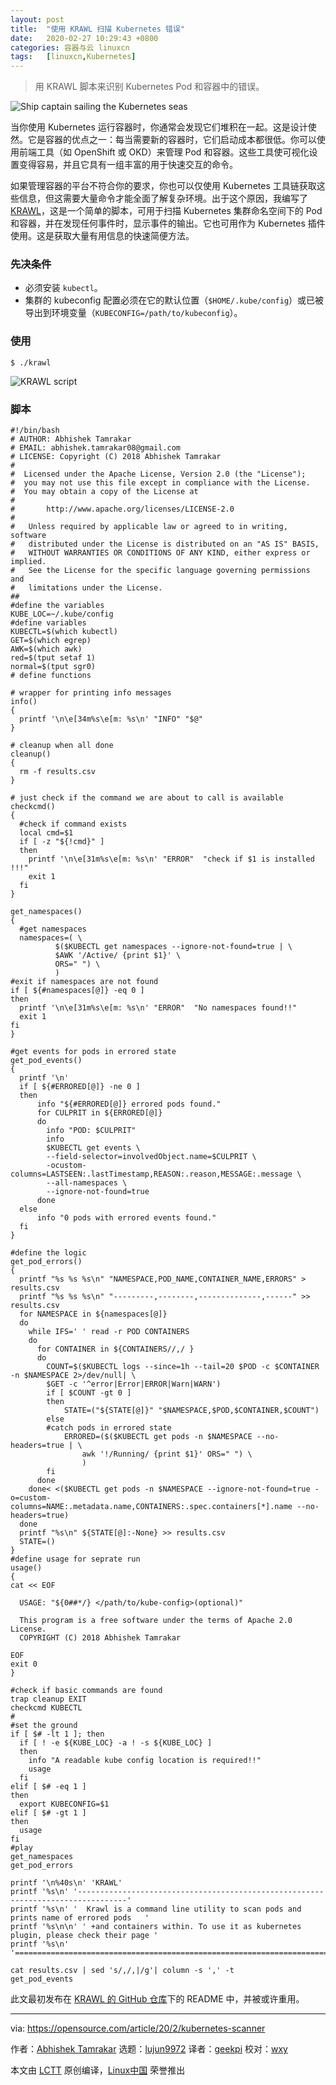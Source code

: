 ```yaml
---
layout: post
title:	"使用 KRAWL 扫描 Kubernetes 错误"
date:	2020-02-27 10:29:43 +0800 
categories:	容器与云 linuxcn 
tags:	[linuxcn,Kubernetes]
---
```




> 
> 用 KRAWL 脚本来识别 Kubernetes Pod 和容器中的错误。
> 
> 
> 


![Ship captain sailing the Kubernetes seas](/Asserts/Images//attachment/album/202002/27/102958u1dprgrx4hh992cr.png "Ship captain sailing the Kubernetes seas")


当你使用 Kubernetes 运行容器时，你通常会发现它们堆积在一起。这是设计使然。它是容器的优点之一：每当需要新的容器时，它们启动成本都很低。你可以使用前端工具（如 OpenShift 或 OKD）来管理 Pod 和容器。这些工具使可视化设置变得容易，并且它具有一组丰富的用于快速交互的命令。


如果管理容器的平台不符合你的要求，你也可以仅使用 Kubernetes 工具链获取这些信息，但这需要大量命令才能全面了解复杂环境。出于这个原因，我编写了 [KRAWL](https://github.com/abhiTamrakar/kube-plugins/tree/master/krawl)，这是一个简单的脚本，可用于扫描 Kubernetes 集群命名空间下的 Pod 和容器，并在发现任何事件时，显示事件的输出。它也可用作为 Kubernetes 插件使用。这是获取大量有用信息的快速简便方法。


### 先决条件


* 必须安装 `kubectl`。
* 集群的 kubeconfig 配置必须在它的默认位置（`$HOME/.kube/config`）或已被导出到环境变量（`KUBECONFIG=/path/to/kubeconfig`）。


### 使用



```
$ ./krawl
```

![KRAWL script](/Asserts/Images//attachment/album/202002/27/102959imepam5p3asfgggs.png "KRAWL script")


### 脚本



```
#!/bin/bash
# AUTHOR: Abhishek Tamrakar
# EMAIL: abhishek.tamrakar08@gmail.com
# LICENSE: Copyright (C) 2018 Abhishek Tamrakar
#
#  Licensed under the Apache License, Version 2.0 (the "License");
#  you may not use this file except in compliance with the License.
#  You may obtain a copy of the License at
#
#       http://www.apache.org/licenses/LICENSE-2.0
#
#   Unless required by applicable law or agreed to in writing, software
#   distributed under the License is distributed on an "AS IS" BASIS,
#   WITHOUT WARRANTIES OR CONDITIONS OF ANY KIND, either express or implied.
#   See the License for the specific language governing permissions and
#   limitations under the License.
##
#define the variables
KUBE_LOC=~/.kube/config
#define variables
KUBECTL=$(which kubectl)
GET=$(which egrep)
AWK=$(which awk)
red=$(tput setaf 1)
normal=$(tput sgr0)
# define functions

# wrapper for printing info messages
info()
{
  printf '\n\e[34m%s\e[m: %s\n' "INFO" "$@"
}

# cleanup when all done
cleanup()
{
  rm -f results.csv
}

# just check if the command we are about to call is available
checkcmd()
{
  #check if command exists
  local cmd=$1
  if [ -z "${!cmd}" ]
  then
    printf '\n\e[31m%s\e[m: %s\n' "ERROR"  "check if $1 is installed !!!"
    exit 1
  fi
}

get_namespaces()
{
  #get namespaces
  namespaces=( \
          $($KUBECTL get namespaces --ignore-not-found=true | \
          $AWK '/Active/ {print $1}' \
          ORS=" ") \
          )
#exit if namespaces are not found
if [ ${#namespaces[@]} -eq 0 ]
then
  printf '\n\e[31m%s\e[m: %s\n' "ERROR"  "No namespaces found!!"
  exit 1
fi
}

#get events for pods in errored state
get_pod_events()
{
  printf '\n'
  if [ ${#ERRORED[@]} -ne 0 ]
  then
      info "${#ERRORED[@]} errored pods found."
      for CULPRIT in ${ERRORED[@]}
      do
        info "POD: $CULPRIT"
        info
        $KUBECTL get events \
        --field-selector=involvedObject.name=$CULPRIT \
        -ocustom-columns=LASTSEEN:.lastTimestamp,REASON:.reason,MESSAGE:.message \
        --all-namespaces \
        --ignore-not-found=true
      done
  else
      info "0 pods with errored events found."
  fi
}

#define the logic
get_pod_errors()
{
  printf "%s %s %s\n" "NAMESPACE,POD_NAME,CONTAINER_NAME,ERRORS" > results.csv
  printf "%s %s %s\n" "---------,--------,--------------,------" >> results.csv
  for NAMESPACE in ${namespaces[@]}
  do
    while IFS=' ' read -r POD CONTAINERS
    do
      for CONTAINER in ${CONTAINERS//,/ }
      do
        COUNT=$($KUBECTL logs --since=1h --tail=20 $POD -c $CONTAINER -n $NAMESPACE 2>/dev/null| \
        $GET -c '^error|Error|ERROR|Warn|WARN')
        if [ $COUNT -gt 0 ]
        then
            STATE=("${STATE[@]}" "$NAMESPACE,$POD,$CONTAINER,$COUNT")
        else
        #catch pods in errored state
            ERRORED=($($KUBECTL get pods -n $NAMESPACE --no-headers=true | \
                awk '!/Running/ {print $1}' ORS=" ") \
                )
        fi
      done
    done< <($KUBECTL get pods -n $NAMESPACE --ignore-not-found=true -o=custom-columns=NAME:.metadata.name,CONTAINERS:.spec.containers[*].name --no-headers=true)
  done
  printf "%s\n" ${STATE[@]:-None} >> results.csv
  STATE=()
}
#define usage for seprate run
usage()
{
cat << EOF

  USAGE: "${0##*/} </path/to/kube-config>(optional)"

  This program is a free software under the terms of Apache 2.0 License.
  COPYRIGHT (C) 2018 Abhishek Tamrakar

EOF
exit 0
}

#check if basic commands are found
trap cleanup EXIT
checkcmd KUBECTL
#
#set the ground
if [ $# -lt 1 ]; then
  if [ ! -e ${KUBE_LOC} -a ! -s ${KUBE_LOC} ]
  then
    info "A readable kube config location is required!!"
    usage
  fi
elif [ $# -eq 1 ]
then
  export KUBECONFIG=$1
elif [ $# -gt 1 ]
then
  usage
fi
#play
get_namespaces
get_pod_errors

printf '\n%40s\n' 'KRAWL'
printf '%s\n' '---------------------------------------------------------------------------------'
printf '%s\n' '  Krawl is a command line utility to scan pods and prints name of errored pods   '
printf '%s\n\n' ' +and containers within. To use it as kubernetes plugin, please check their page '
printf '%s\n' '================================================================================='

cat results.csv | sed 's/,/,|/g'| column -s ',' -t
get_pod_events
```

此文最初发布在 [KRAWL 的 GitHub 仓库](https://github.com/abhiTamrakar/kube-plugins/tree/master/krawl)下的 README 中，并被或许重用。




---


via: <https://opensource.com/article/20/2/kubernetes-scanner>


作者：[Abhishek Tamrakar](https://opensource.com/users/tamrakar) 选题：[lujun9972](https://github.com/lujun9972) 译者：[geekpi](https://github.com/geekpi) 校对：[wxy](https://github.com/wxy)


本文由 [LCTT](https://github.com/LCTT/TranslateProject) 原创编译，[Linux中国](https://linux.cn/) 荣誉推出
